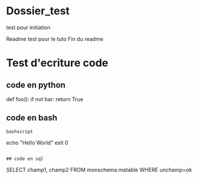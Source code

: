 # Dossier_test
test pour initiation

Readme test pour le tuto
Fin du readme

# Test d'ecriture code

## code en python

def foo():
    if not bar:
        return True
       
       
## code en bash

```bashscript```

echo "Hello World"
exit 0
```

## code en sql
```
SELECT champ1, champ2
FROM monschema.matable
WHERE unchamp=ok

```
